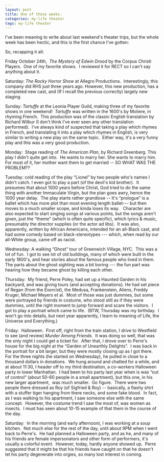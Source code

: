 ```yaml
---
layout: post
title: One of those weeks.
categories: my-life theater
tags: my-life theater
---
```

<p>I've been meaning to write about last weekend's theater trips, but the whole week has been hectic, and this is the first chance I've gotten:</p>
<p>So, recapping it all:</p>
<p>Friday October 24th,  <em>The Mystery of Edwin Drood</em> by the Corpus Christi Players.  One of my favorite shows.  I reviewed it for RECT so I can't say anything about it.</p>
<p>Saturday: <em>The Rocky Horror Show</em> at Allegro Productions.  Interestingly, this company did RHS just three years ago. However, this new production, has a completed new cast, and (If I recall the previous correctly) largely new staging.</p>
<p>Sunday: <em>Tartuffe</em> at the Leonia Player Guild, making three of my favorite shows in one weekend!  <em>Tartuffe</em> was written in the 1600's by Moliere, in rhyming French.  This production was of the classic English translation by Richard Wilbur (I don't think I've ever seen any other translation performed).  I've always kind of suspected that taking a play which rhymes in French, and translating it into a play which rhymes in English, is very similar to writing a new play on the same topic.  Either way, it's a very funny play and this was a very good production.</p>
<p>Monday:  Stage reading of <em>The American Plan</em>, by Richard Greenberg. This play I didn't quite get into.  He wants to marry her. She wants to marry him.  For most of it, her mother want them to get married -- SO WHAT WAS THE PROBLEM??  </p>
<p>Tuesday: cold reading of the play “Lionel” by two people who's names I didn't catch. I even got to play a part (of the devil's kid brother).  It presumes that about 1000 years before Christ, God tried to do the same thing with another Immaculate Virgin, but the plan goes awry, hence the 1000 year delay.  The play starts rather grandiose -- It's “prologue” is a ballet which has more plot than most evening length ballet--- but then moves to a much smaller scope, and kinda loses its way.   Character are also expected to start singing songs at various points, but the songs aren't given, just the “theme” (which is often quite specific), which lyrics &amp; music, presumably the director supplies (or the actor ad libs).  It was also, apparently, written by African Americans, intended for an all-Black cast, and had some comedy based on black-stereotypes --- which, when read by our all-White group, came off as racist.</p>
<p>Wednesday: A walking “Ghost” tour of Greenwich Village, NYC.  This was a lot of fun.  I got to see lot of old buildings, many of which were built in the early 1800's, and hear stories about the famous people who lived in them.  The parts about the ghost sighting was a bit boring --- the fun part was hearing how they became ghost by killing each other.</p>
<p>Thursday:  My friend, Perre Poley, had set up a Haunted Garden in his backyard, and was giving tours (and accepting donations). He had set piece of Regan (from the <em>Exorcist</em>), the Medusa, Frankenstein, Aliens, Freddy Kruger, Michael Meyers et al.  Most of those was just dummies, but some were portrayed by friends in costume, who stood still as if they were dummies, until the right moment to jump forward and scare the visitors.  I got to play a portrait which came to life.  (BTW, Thursday was my birthday.  I won't go into details, but next year apparently, I learn to meaning of Life, the Universe and Everything.)</p>
<p>Friday:  Halloween.  First off, right from the train station, I drive to Westfield to see (and review) <em>Murder Among Friends.  </em>It was doing so well, that was the only night I could get a ticket for.  After that, I drove over to Perre's house for the big night at the “Garden of Unearthly Delights”.  I was back in the portrait for a bit larger, but they were mostly closing up as I got there.  For the three nights (he started on Wednesday), he pulled in close to a thousand dollars in donations.  We hung around and chatted for a while, and at about 11:30, I header off to my third destination, a co-workers Halloween party in lower Manhattan.  I had been to his party last year when is was “out of control“ (about 50-60 people in a small apartment), but this one, in his new larger apartment,  was much smaller.  Go figure.  There were two people there dressed as Roy (of Sigfried &amp; Roy) -- basically, a flashy shirt with a stuffer tiger hanging from there necks, and some fake blood.  In fact, as I was walking to his apartment, I saw someone else with the same concept.  However, the costume trend I saw the most of, was women as insects.  I must has seen about 10-15 example of that them in the course of the day.</p>
<p>Saturday:  In the morning (and early afternoon), I was working at a soup kitchen.  Not much else for the rest of the day, until about 9PM when I went back to Perre's.  He had planned a Halloween party, and as he, and many of his friends are female impersonators and other form of performers, it's usually a colorful event.  However, today, hardly anyone showed up.  Perre suggested that it might be that his friends have caught on that he doesn't let his party degenerate into orgies, so many lost interest in coming.</p>
<p> </p>